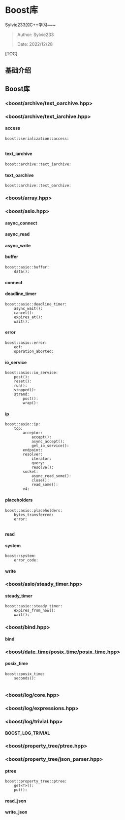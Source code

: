 # Boost库

Sylvie233的C++学习~~~

> Author: Sylvie233
>
> Date: 2022/12/28

[TOC]



## 基础介绍



## Boost库

### \<boost/archive/text_oarchive.hpp>

### \<boost/archive/text_iarchive.hpp>

#### access

```
boost::serialization::access:
	
```



#### text_iarchive

```
boost::archive::text_iarchive:
```



#### text_oarchive

```
boost::archive::text_oarchive:
```







### \<boost/array.hpp>





### \<boost/asio.hpp>

#### async_connect

#### async_read

#### async_write

#### buffer

```
boost::asio::buffer:
	data():
```



#### connect

#### deadline_timer

```
boost::asio::deadline_timer:
    async_wait():
    cancel():
    expires_at():
    wait():

```



#### error

```
boost::asio::error:
    eof:
	operation_aborted:
```





#### io_service

```
boost::asio::io_service:
	post():
	reset():
	run():
	stopped():
	strand:
		post():
		wrap():
```



#### ip

```
boost::asio::ip:
	tcp:
		acceptor:
			accept():
			async_accept():
			get_io_service():
		endpoint:
		resolver:
			iterator:
			query:
			resolve():
		socket:
			async_read_some():
			close():
        	read_some():
        v4:
```



#### placeholders

```
boost::asio::placeholders:
	bytes_transferred:
	error:
	 
```



#### read



#### system

```
boost::system:
	error_code:
```



#### write



### \<boost/asio/steady_timer.hpp>

#### steady_timer

```
boost::asio::steady_timer:
	expires_from_now():
	wait():
```





### \<boost/bind.hpp>

#### bind



### \<boost/date_time/posix_time/posix_time.hpp>

#### posix_time

```
boost::posix_time:
	seconds():
	
```





### \<boost/log/core.hpp>

### \<boost/log/expressions.hpp>

### \<boost/log/trivial.hpp>

#### BOOST_LOG_TRIVIAL





### \<boost/property_tree/ptree.hpp>

### \<boost/property_tree/json_parser.hpp>

#### ptree

```
boost::property_tree::ptree:
	get<T>():
	put():
```

#### read_json

#### write_json